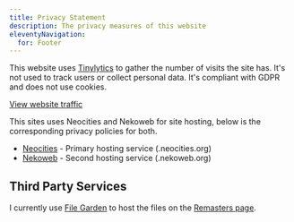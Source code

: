 ```yaml
---
title: Privacy Statement
description: The privacy measures of this website
eleventyNavigation:
  for: Footer
---
```


This website uses [Tinylytics](https://tinylytics.app/) to gather the number of visits the site has. It's not used to track users or collect personal data. It's compliant with GDPR and does not use cookies.

<a href="https://tinylytics.app/public/5HHwsUJz9sdyGAGcFQRx" class="button">View website traffic</a>

This sites uses Neocities and Nekoweb for site hosting, below is the corresponding privacy policies for both.

- [Neocities](https://neocities.org/privacy) - Primary hosting service (.neocities.org)
- [Nekoweb](https://nekoweb.org/privacy) - Second hosting service (.nekoweb.org)

## Third Party Services

I currently use [File Garden](https://filegarden.com/) to host the files on the [Remasters page](/downloads/remasters).


